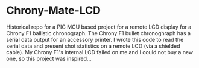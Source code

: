 # Chrony-Mate-LCD
Historical repo for a PIC MCU based project for a remote LCD display for a Chrony F1 ballistic chronograph.
The Chrony F1 bullet chronoghraph has a serial data output for an accessory printer. 
I wrote this code to read the serial data and present shot statistics on a remote LCD (via a shielded cable).
My Chrony F1's internal LCD failed on me and I could not buy a new one, so this project was inspired...
